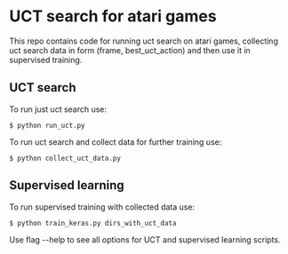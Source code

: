 # UCT search for atari games

This repo contains code for running uct search on atari games, collecting uct search data in form (frame, best_uct_action) and then use it in supervised training. 

## UCT search

To run just uct search use:
  
    $ python run_uct.py

To run uct search and collect data for further training use:

    $ python collect_uct_data.py
 
## Supervised learning

To run supervised training with collected data use:

    $ python train_keras.py dirs_with_uct_data

Use flag --help to see all options for UCT and supervised learning scripts.